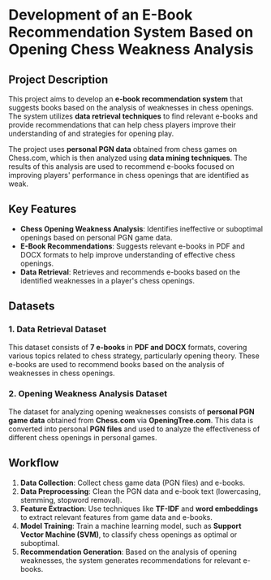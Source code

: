 # Development of an E-Book Recommendation System Based on Opening Chess Weakness Analysis

## Project Description

This project aims to develop an **e-book recommendation system** that suggests books based on the analysis of weaknesses in chess openings. The system utilizes **data retrieval techniques** to find relevant e-books and provide recommendations that can help chess players improve their understanding of and strategies for opening play.

The project uses **personal PGN data** obtained from chess games on Chess.com, which is then analyzed using **data mining techniques**. The results of this analysis are used to recommend e-books focused on improving players' performance in chess openings that are identified as weak.

## Key Features
- **Chess Opening Weakness Analysis**: Identifies ineffective or suboptimal openings based on personal PGN game data.
- **E-Book Recommendations**: Suggests relevant e-books in PDF and DOCX formats to help improve understanding of effective chess openings.
- **Data Retrieval**: Retrieves and recommends e-books based on the identified weaknesses in a player's chess openings.

## Datasets

### 1. **Data Retrieval Dataset**  
This dataset consists of **7 e-books** in **PDF and DOCX** formats, covering various topics related to chess strategy, particularly opening theory. These e-books are used to recommend books based on the analysis of weaknesses in chess openings.

### 2. **Opening Weakness Analysis Dataset**  
The dataset for analyzing opening weaknesses consists of **personal PGN game data** obtained from **Chess.com** via **OpeningTree.com**. This data is converted into personal **PGN files** and used to analyze the effectiveness of different chess openings in personal games.

## Workflow

1. **Data Collection**: Collect chess game data (PGN files) and e-books.
2. **Data Preprocessing**: Clean the PGN data and e-book text (lowercasing, stemming, stopword removal).
3. **Feature Extraction**: Use techniques like **TF-IDF** and **word embeddings** to extract relevant features from game data and e-books.
4. **Model Training**: Train a machine learning model, such as **Support Vector Machine (SVM)**, to classify chess openings as optimal or suboptimal.
5. **Recommendation Generation**: Based on the analysis of opening weaknesses, the system generates recommendations for relevant e-books.
